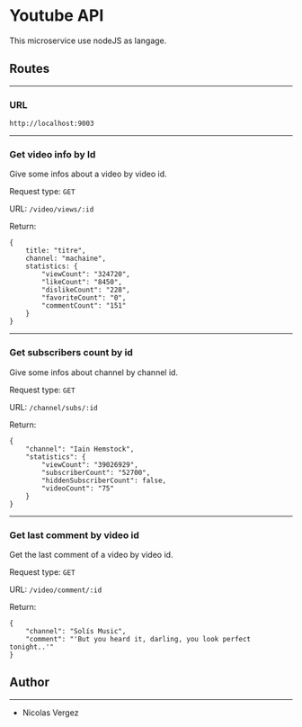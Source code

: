 # Youtube API

This microservice use nodeJS as langage.

## Routes
---
### URL  
`http://localhost:9003`  

---
### Get video info by Id

Give some infos about a video by video id.

Request type: `GET`  

URL: `/video/views/:id`  

Return:
```
{
    title: "titre",
    channel: "machaine",
    statistics: {
        "viewCount": "324720",
        "likeCount": "8450",
        "dislikeCount": "228",
        "favoriteCount": "0",
        "commentCount": "151"
    }
}
```
---
### Get subscribers count by id

Give some infos about channel by channel id.

Request type: `GET`  

URL: `/channel/subs/:id`


Return:
```
{
    "channel": "Iain Hemstock",
    "statistics": {
        "viewCount": "39026929",
        "subscriberCount": "52700",
        "hiddenSubscriberCount": false,
        "videoCount": "75"
    }
}
```

---
### Get last comment by video id

Get the last comment of a video by video id.

Request type: `GET`  

URL: `/video/comment/:id`  

Return:
```
{
    "channel": "Solís Music",
    "comment": "'But you heard it, darling, you look perfect tonight..'"
}
```

## Author
---
- Nicolas Vergez
